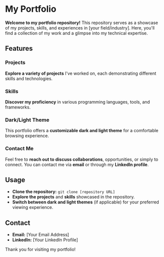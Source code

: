 # My Portfolio

**Welcome to my portfolio repository!** This repository serves as a showcase of my projects, skills, and experiences in [your field/industry]. Here, you'll find a collection of my work and a glimpse into my technical expertise.

## Features

### Projects
**Explore a variety of projects** I've worked on, each demonstrating different skills and technologies.

### Skills
**Discover my proficiency** in various programming languages, tools, and frameworks.

### Dark/Light Theme
This portfolio offers a **customizable dark and light theme** for a comfortable browsing experience.

### Contact Me
Feel free to **reach out to discuss collaborations**, opportunities, or simply to connect. You can contact me via **email** or through my **LinkedIn profile**.

## Usage
- **Clone the repository:** `git clone [repository URL]`
- **Explore the projects** and **skills** showcased in the repository.
- **Switch between dark and light themes** (if applicable) for your preferred viewing experience.

## Contact
- **Email:** [Your Email Address]
- **LinkedIn:** [Your LinkedIn Profile]

Thank you for visiting my portfolio!
